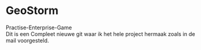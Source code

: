# GeoStorm
Practise-Enterprise-Game <br />
Dit is een Compleet nieuwe git waar ik het hele project hermaak zoals in de mail voorgesteld.
